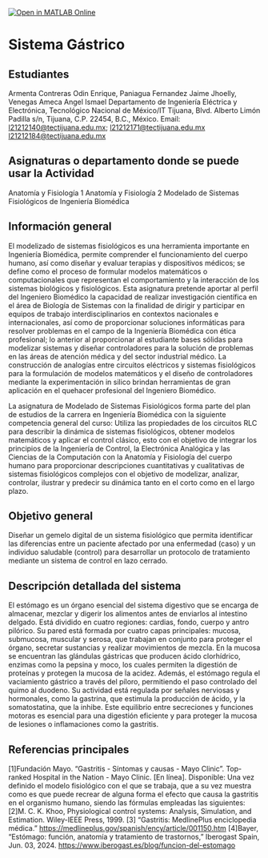 [![Open in MATLAB Online](https://www.mathworks.com/images/responsive/global/open-in-matlab-online.svg)](https://matlab.mathworks.com/open/github/v1?repo=AngelVenegas21212184/SistemaGastrico-Gastritis)

# Sistema Gástrico

## Estudiantes
Armenta Contreras Odin Enrique, Paniagua Fernandez Jaime Jhoelly, Venegas Ameca Angel Ismael 
Departamento de Ingeniería Eléctrica y Electrónica, Tecnológico Nacional de México/IT Tijuana, Blvd. Alberto Limón Padilla s/n, Tijuana, C.P. 22454, B.C., México. Email: l21212140@tectijuana.edu.mx; l21212171@tectijuana.edu.mx l21212184@tectijuana.edu.mx

## Asignaturas o departamento donde se puede usar la Actividad
Anatomía  y Fisiología 1
Anatomía  y Fisiología 2
Modelado de Sistemas Fisiológicos de Ingeniería Biomédica

## Información general
El modelizado de sistemas fisiológicos es una herramienta importante en Ingeniería Biomédica, permite comprender el funcionamiento del cuerpo humano, así como diseñar y evaluar terapias y dispositivos médicos; se define como el proceso de formular modelos matemáticos o computacionales que representan el comportamiento y la interacción de los sistemas biológicos y fisiológicos. Esta asignatura pretende aportar al perfil del Ingeniero Biomédico la capacidad de realizar investigación científica en el área de Biología de Sistemas con la finalidad de dirigir y participar en equipos de trabajo interdisciplinarios en contextos nacionales e internacionales, así como de proporcionar soluciones informáticas para resolver problemas en el campo de la Ingeniería Biomédica con ética profesional; lo anterior al proporcionar al estudiante bases sólidas para modelizar sistemas y diseñar controladores para la solución de problemas en las áreas de atención médica y del sector industrial médico. La construcción de analogías entre circuitos eléctricos y sistemas fisiológicos para la formulación de modelos matemáticos y el diseño de controladores mediante la experimentación in silico brindan herramientas de gran aplicación en el quehacer profesional del Ingeniero Biomédico.

La asignatura de Modelado de Sistemas Fisiológicos forma parte del plan de estudios de la carrera en Ingeniería Biomédica con la siguiente competencia general del curso: Utiliza las propiedades de los circuitos RLC para describir la dinámica de sistemas fisiológicos, obtener modelos matemáticos y aplicar el control clásico, esto con el objetivo de integrar los principios de la Ingeniería de Control, la Electrónica Analógica y las Ciencias de la Computación con la Anatomía y Fisiología del cuerpo humano para proporcionar descripciones cuantitativas y cualitativas de sistemas fisiológicos complejos con el objetivo de modelizar, analizar, controlar, ilustrar y predecir su dinámica tanto en el corto como en el largo plazo.

## Objetivo general
Diseñar un gemelo digital de un sistema fisiológico que permita identificar las diferencias entre un paciente afectado por una enfermedad (caso) y un individuo saludable (control) para desarrollar un protocolo de tratamiento mediante un sistema de control en lazo cerrado.

## Descripción detallada del sistema
El estómago es un órgano esencial del sistema digestivo que se encarga de almacenar, mezclar y digerir los alimentos antes de enviarlos al intestino delgado. Está dividido en cuatro regiones: cardias, fondo, cuerpo y antro pilórico. Su pared está formada por cuatro capas principales: mucosa, submucosa, muscular y serosa, que trabajan en conjunto para proteger el órgano, secretar sustancias y realizar movimientos de mezcla. En la mucosa se encuentran las glándulas gástricas que producen ácido clorhídrico, enzimas como la pepsina y moco, los cuales permiten la digestión de proteínas y protegen la mucosa de la acidez. Además, el estómago regula el vaciamiento gástrico a través del píloro, permitiendo el paso controlado del quimo al duodeno. Su actividad está regulada por señales nerviosas y hormonales, como la gastrina, que estimula la producción de ácido, y la somatostatina, que la inhibe. Este equilibrio entre secreciones y funciones motoras es esencial para una digestión eficiente y para proteger la mucosa de lesiones o inflamaciones como la gastritis.

## Referencias principales
[1]Fundación Mayo. “Gastritis - Síntomas y causas - Mayo Clinic”. Top-ranked Hospital in the Nation - Mayo Clinic. [En línea]. Disponible: Una vez definido el modelo fisiológico con el que se trabaja, que a su vez muestra como es que puede recrear de alguna forma el efecto que causa la gastritis en el organismo humano, siendo las fórmulas empleadas las siguientes:
[2]M. C. K. Khoo, Physiological control systems: Analysis, Simulation, and Estimation. Wiley-IEEE Press, 1999.
[3] “Gastritis: MedlinePlus enciclopedia médica.” https://medlineplus.gov/spanish/ency/article/001150.htm
[4]Bayer, “Estómago: función, anatomía y tratamiento de trastornos,” Iberogast Spain, Jun. 03, 2024. https://www.iberogast.es/blog/funcion-del-estomago
